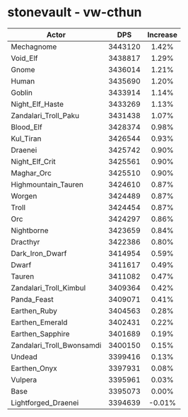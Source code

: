# stonevault - vw-cthun
| Actor | DPS | Increase |
|---|:---:|:---:|
|Mechagnome|3443120|1.42%|
|Void_Elf|3438817|1.29%|
|Gnome|3436014|1.21%|
|Human|3435690|1.20%|
|Goblin|3433914|1.14%|
|Night_Elf_Haste|3433269|1.13%|
|Zandalari_Troll_Paku|3431438|1.07%|
|Blood_Elf|3428374|0.98%|
|Kul_Tiran|3426544|0.93%|
|Draenei|3425742|0.90%|
|Night_Elf_Crit|3425561|0.90%|
|Maghar_Orc|3425510|0.90%|
|Highmountain_Tauren|3424610|0.87%|
|Worgen|3424489|0.87%|
|Troll|3424454|0.87%|
|Orc|3424297|0.86%|
|Nightborne|3423659|0.84%|
|Dracthyr|3422386|0.80%|
|Dark_Iron_Dwarf|3414954|0.59%|
|Dwarf|3411617|0.49%|
|Tauren|3411082|0.47%|
|Zandalari_Troll_Kimbul|3409364|0.42%|
|Panda_Feast|3409071|0.41%|
|Earthen_Ruby|3404563|0.28%|
|Earthen_Emerald|3402431|0.22%|
|Earthen_Sapphire|3401689|0.19%|
|Zandalari_Troll_Bwonsamdi|3400150|0.15%|
|Undead|3399416|0.13%|
|Earthen_Onyx|3397931|0.08%|
|Vulpera|3395961|0.03%|
|Base|3395073|0.00%|
|Lightforged_Draenei|3394639|-0.01%|
